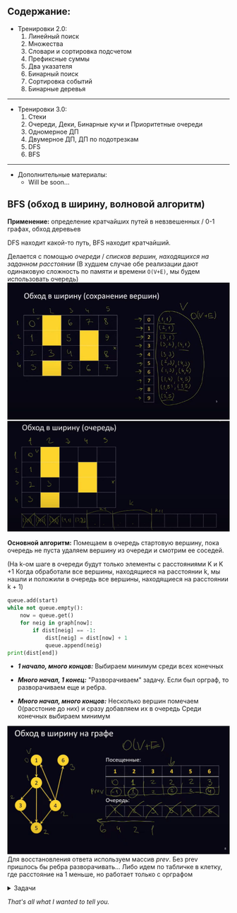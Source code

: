 ## Содержание:
* Тренировки 2.0:
  1. Линейный поиск
  2. Множества
  3. Словари и сортировка подсчетом
  4. Префиксные суммы
  5. Два указателя
  6. Бинарный поиск
  7. Сортировка событий
  8. Бинарные деревья
___
* Тренировки 3.0:
  1. Стеки
  2. Очереди, Деки, Бинарные кучи и Приоритетные очереди 
  3. Одномерное ДП
  4. Двумерное ДП, ДП по подотрезкам
  5. DFS
  6. BFS
___
* Дополнительные материалы:
  * Will be soon...

## BFS (обход в ширину, волновой алгоритм)
**Применение:** определение кратчайших путей в невзвешенных / 0-1 графах, обход деревьев

DFS находит какой-то путь, BFS находит кратчайший.

Делается с помощью *очереди* / *списков вершин, находящихся на заданном расстоянии*
(В худшем случае обе реализации дают одинаковую сложность по памяти и времени `O(V+E)`, мы будем использовать очередь)
![bfs1](/img/bfs1.jpg)
![bfs1](/img/bfs2.jpg)

**Основной алгоритм:** Помещаем в очередь стартовую вершину, пока очередь не пуста удаляем вершину из очереди и смотрим ее соседей.


(На k-ом шаге в очереди будут только элементы с расстояниями K и K +1
Когда обработали все вершины, находящиеся на расстоянии k, мы нашли и положили в очередь все вершины, находящиеся на расстоянии k + 1)
```py
queue.add(start)
while not queue.empty():
    now = queue.get()
    for neig in graph[now]:
        if dist[neig] == -1:
            dist[neig] = dist[now] + 1
            queue.append(neig)
print(dist[end])
```

+ ***1 начало, много концов:***
Выбираем минимум среди всех конечных

+ ***Много начал, 1 конец:***
"Разворачиваем" задачу. Если был орграф, то разворачиваем еще и ребра. 

+ ***Много начал, много концов:***
Несколько вершин помечаем 0(расстоние до них) и сразу добавляем их в очередь
Среди конечных выбираем минимум

![bfs3](/img/bfs3.jpg)
Для восстановления ответа используем массив *prev*. Без prev пришлось бы ребра разворачивать...
Либо идем по табличке в клетку, где расстояние на 1 меньше, но работает только с орграфом

<details>
<summary>Задачи</summary>

**1. Для каждой вершины(ребра) графа определить, находится ли это вершина(ребро) на каком - либо кратчайшем пути от А до B.**

**Вершины:**

*Неорграф:*
Делаем 2 обхода в ширину: от A в B и от B в A. Расстояние от A до вершины + От B до вершины = длине кратчайшего пути => вершина лежит на пути

*Орграф:*
Разворачиваем ребра перед вторым обходом.

![bfs4](/img/bfs4.jpg)
**Ребра:**

Если оба конца лежат на кратчайшем пути, то лежит, но нужна проверка:
1) различны расстояния для A
2) x + y = k - 1, где
x - расст от A до начала ребра, y - расст от конца ребра до B
тк должны быть на пути k - 1 ребро + 1 наше, которое мы проверяем

Аккуратно с ориентированными ребрами


---

**2. Кратчайший путь в очень большом графе (например, соцсети)**
![bfs5](/img/bfs5.jpg)

**АЛГОРИТМ:**
Найдем все вершины, находящиеся на расстоянии 1 от A, 1 от B. Если пересечение этих 2 множеств не пусто, есть путь, иначе делаем еще по шагу.
Как только пересечение не пусто - можем построить цепочку.
Восстанавливаем левую часть пути от текущей вершины(любая, которая в пересечении) , правую часть от вершины до конца, склеиваем и получаем полный кратчайший путь

Этот способ в ряде случаев для очень больших графов позволяет быстро находить кратчайший путь. (Не факт, что два BFS дойдут до O(V), до некоторых вершин можем вообще не дойти).
Но это имеет смысл, только если очень большой граф и медленный способ получения соседей, когда попытка запустить обычный обход в ширину быстро достигает (шагов за 6, например) V. Здесь же есть шанс, что не придется даже хранить весь граф (напр., соцсети).

(В случае полного графа решение не за const, а за размер размер графа - надо как-то считать в память его. Чтобы проверить, что граф полный - надо посмотреть на все вершины, все ребра и что-то предпринять)
___
**3. Граф состояний**
![bfs6](/img/bfs6.jpg)

<details>
<summary>До конца не понял, но вот записи:</summary>
Есть 2 машинки, надо поменять их местами.\
Эл. действие - переезд 1-ой машинки\
Состояние - пара из позиций 2 машин\
Для этого графа ребра в явном виде строить не нужно.\
Поиск соседей не обязательно делается за счет того, что мы перебираем ребра в текущем графе, мы перебираем в исходном графе такие ребра
Можно объединить 2 идеи и поиск делать так, как в большом графе, тк нам нужно попасть в 1 состояние, а не во все.

Будет порядка V^2, (вообще V^2 - V) вершин и V^3 ребер(оценка очень сверху), тк каждую из 2 машинок можно подвинуть в худшем случае в любую вершину, те сделать 2V ребер (граф полный). 
Кажется, точнее - VE

Далее - BFS - сложность - кол-во вершин  + кол-во ребер в графе состояний

Чтобы не двигаться назад - ставим пометку - расстояние. У соседа меньше => не идем в него
</details>

___

**4. Кратчайший путь на 0-1 графе**
![bfs7](/img/bfs7.jpg)
**Реализация на списке вершин, находящихся на заданном расстоянии**:
Добавляем стартовую вершину, далее смотрит соседей. Когда все соседи рассмотрены, вычеркиваем текущую вершину, смотрим соседей у следующей в текущем списке.

Ключевая идея - можем добавлять вершину в тот же список, из следующего списка можно не удалять
Критерий того, что вершина обработана - номер списка, в котором он а находится, не совпадает с кратчайшим расстоянием до нее

Кажется, легче использовать очередь и смотреть массив `dist[]`.
Восстановление ответа - так же, как в обычном BFS. 

Можно реализовать на деке (по сути очередь на 2 стеках):
в первой половине дека находятся вершины на расст. k-1, во второй половине - на расст k.\
Берем вершину слева, смотрим каждого соседа: если он на расстоянии 0, добавляем его в начало дека, если на расстоянии 1 еще не помеченый: помечаем числами, равными кратчайшему расстоянию, кладем в конец дека.

Обработана раньше или нет? - берем из дека и смотрим. (Придется хранить массив visited, либо прямо в деке хранить кратчайшее расстояние, как мы это делали с помощью индекса массива вершин, находящихся на заданном расстоянии)

---

**5. Кратчайший путь на 0-k графе**
![bfs8](/img/bfs8.jpg)
**Пример:** вершины - перекрестки, ребра - дороги

Почти то же самое, что и 0-1 граф. 
Критерий того, что мы достигли всего - все ячейки массива после последней обработанной пусты.

Можем иметь очень много пустых списков (В худшем случае надо (V - 1) K) => храним номера непустых списков с помощью кучи минимумов.

Если кладем сами вершины в кучу, получаем алгоритм Дейкстры.

(Делаем на очереди и не паримся)
</details>

*That's all what I wanted to tell you.*







   
   










